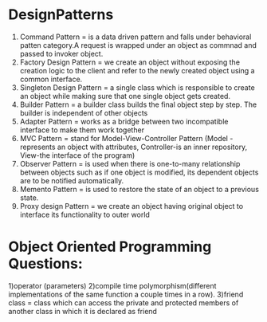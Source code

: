 # DesignPatterns
1) Command Pattern = is a data driven pattern and falls under behavioral patten category.A request is wrapped under an object as commnad and passed to invoker object.
2) Factory Design Pattern = we create an object without exposing the creation logic to the client and refer to the newly created object using a common interface.
3) Singleton Design Pattern = a single class which is responsible to create an object while making sure that one single object gets created.
4) Builder Pattern = a builder class builds the final object step by step. The builder is independent of other objects
5) Adapter Pattern = works as a bridge between two incompatible interface to make them work together
6) MVC Pattern = stand for Model-View-Controller Pattern (Model - represents an object with attributes, Controller-is an inner repository, View-the interface of the program)
7) Observer Pattern = is used when there is one-to-many relationship between objects such as if one object is modified, its dependent objects are to be notified automatically.
8) Memento Pattern = is used to restore the state of an object to a previous state.
9) Proxy design Pattern = we create an object having original object to interface its functionality to outer world


# Object Oriented Programming Questions:
1)operator (parameters)
2)compile time polymorphism(different implementations of the same function a couple times in a row).
3)friend class = class which can access the private and protected members of another class in which it is declared as friend
